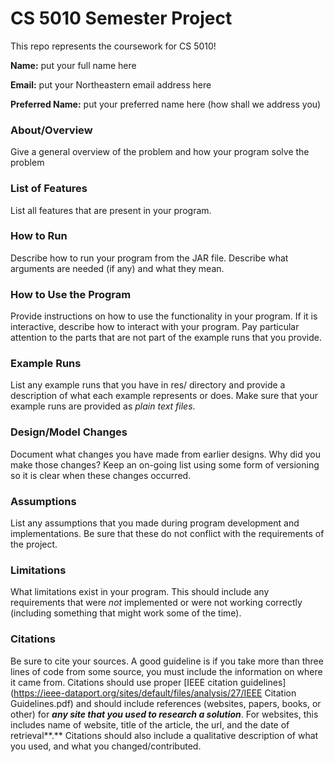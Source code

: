 # CS 5010 Semester Project

This repo represents the coursework for CS 5010!

**Name:** put your full name here

**Email:** put your Northeastern email address here

**Preferred Name:** put your preferred name here (how shall we address you)



### About/Overview

Give a general overview of the problem and how your program solve the problem



### List of Features

List all features that are present in your program.



### How to Run

Describe how to run your program from the JAR file. Describe what arguments are needed (if any) and what they mean.



### How to Use the Program

Provide instructions on how to use the functionality in your program. If it is interactive, describe how to interact with your program. Pay particular attention to the parts that are not part of the example runs that you provide.



### Example Runs

List any example runs that you have in res/ directory and provide a description of what each example represents or does. Make sure that your example runs are provided as *plain text files*.



### Design/Model Changes

Document what changes you have made from earlier designs. Why did you make those changes? Keep an on-going list using some form of versioning so it is clear when these changes occurred.



### Assumptions

List any assumptions that you made during program development and implementations. Be sure that these do not conflict with the requirements of the project.



### Limitations

What limitations exist in your program. This should include any requirements that were *not* implemented or were not working correctly (including something that might work some of the time).



### Citations

Be sure to cite your sources. A good guideline is if you take more than three lines of code from some source, you must include the information on where it came from. Citations should use proper [IEEE citation guidelines](https://ieee-dataport.org/sites/default/files/analysis/27/IEEE Citation Guidelines.pdf) and should include references (websites, papers, books, or other) for ***any site that you used to research a solution***. For websites, this includes name of website, title of the article, the url, and the date of retrieval**.** Citations should also include a qualitative description of what you used, and what you changed/contributed.



